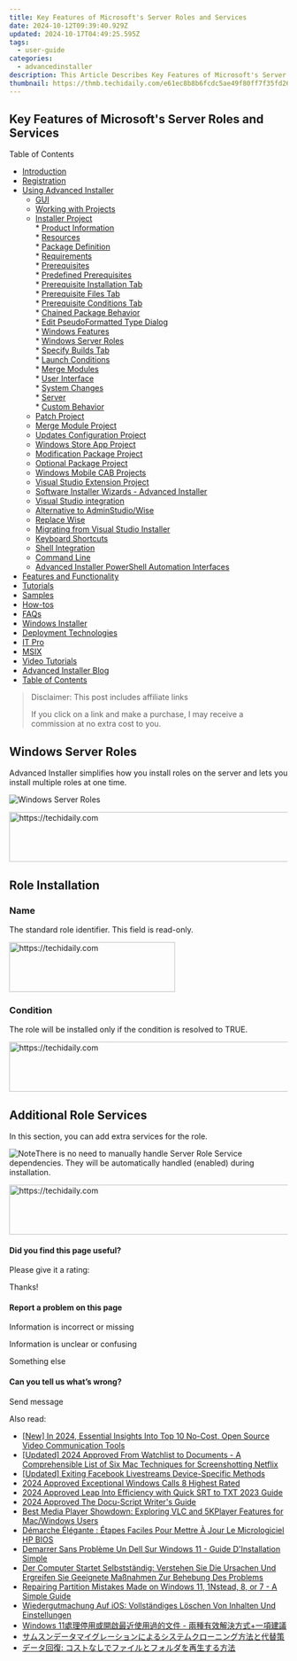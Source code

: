 ```yaml
---
title: Key Features of Microsoft's Server Roles and Services
date: 2024-10-12T09:39:40.929Z
updated: 2024-10-17T04:49:25.595Z
tags:
  - user-guide
categories:
  - advancedinstaller
description: This Article Describes Key Features of Microsoft's Server Roles and Services
thumbnail: https://thmb.techidaily.com/e61ec8b8b6fcdc5ae49f80ff7f35fd26c15f5f9f26e0670f639723e26a96ce2a.jpeg
---
```


## Key Features of Microsoft's Server Roles and Services

Table of Contents

* [Introduction](https://tools.techidaily.com/advancedinstaller/products/)
* [Registration](https://tools.techidaily.com/advancedinstaller/products/)
* [Using Advanced Installer](https://tools.techidaily.com/advancedinstaller/products/)  
   * [GUI](https://tools.techidaily.com/advancedinstaller/products/)  
   * [Working with Projects](https://tools.techidaily.com/advancedinstaller/products/)  
   * [Installer Project](https://tools.techidaily.com/advancedinstaller/products/)  
         * [Product Information](https://tools.techidaily.com/advancedinstaller/products/)  
         * [Resources](https://tools.techidaily.com/advancedinstaller/products/)  
         * [Package Definition](https://tools.techidaily.com/advancedinstaller/products/)  
         * [Requirements](https://tools.techidaily.com/advancedinstaller/products/)  
                  * [Prerequisites](https://tools.techidaily.com/advancedinstaller/products/)  
                              * [Predefined Prerequisites](https://tools.techidaily.com/advancedinstaller/products/)  
                              * [Prerequisite Installation Tab](https://tools.techidaily.com/advancedinstaller/products/)  
                              * [Prerequisite Files Tab](https://tools.techidaily.com/advancedinstaller/products/)  
                              * [Prerequisite Conditions Tab](https://tools.techidaily.com/advancedinstaller/products/)  
                              * [Chained Package Behavior](https://tools.techidaily.com/advancedinstaller/products/)  
                              * [Edit PseudoFormatted Type Dialog](https://tools.techidaily.com/advancedinstaller/products/)  
                              * [Windows Features](https://tools.techidaily.com/advancedinstaller/products/)  
                              * [Windows Server Roles](https://tools.techidaily.com/advancedinstaller/products/)  
                              * [Specify Builds Tab](https://tools.techidaily.com/advancedinstaller/products/)  
                  * [Launch Conditions](https://tools.techidaily.com/advancedinstaller/products/)  
                  * [Merge Modules](https://tools.techidaily.com/advancedinstaller/products/)  
         * [User Interface](https://tools.techidaily.com/advancedinstaller/products/)  
         * [System Changes](https://tools.techidaily.com/advancedinstaller/products/)  
         * [Server](https://tools.techidaily.com/advancedinstaller/products/)  
         * [Custom Behavior](https://tools.techidaily.com/advancedinstaller/products/)  
   * [Patch Project](https://tools.techidaily.com/advancedinstaller/products/)  
   * [Merge Module Project](https://tools.techidaily.com/advancedinstaller/products/)  
   * [Updates Configuration Project](https://tools.techidaily.com/advancedinstaller/products/)  
   * [Windows Store App Project](https://tools.techidaily.com/advancedinstaller/products/)  
   * [Modification Package Project](https://tools.techidaily.com/advancedinstaller/products/)  
   * [Optional Package Project](https://tools.techidaily.com/advancedinstaller/products/)  
   * [Windows Mobile CAB Projects](https://tools.techidaily.com/advancedinstaller/products/)  
   * [Visual Studio Extension Project](https://tools.techidaily.com/advancedinstaller/products/)  
   * [Software Installer Wizards - Advanced Installer](https://tools.techidaily.com/advancedinstaller/products/)  
   * [Visual Studio integration](https://tools.techidaily.com/advancedinstaller/products/)  
   * [Alternative to AdminStudio/Wise](https://tools.techidaily.com/advancedinstaller/products/)  
   * [Replace Wise](https://tools.techidaily.com/advancedinstaller/products/)  
   * [Migrating from Visual Studio Installer](https://tools.techidaily.com/advancedinstaller/products/)  
   * [Keyboard Shortcuts](https://tools.techidaily.com/advancedinstaller/products/)  
   * [Shell Integration](https://tools.techidaily.com/advancedinstaller/products/)  
   * [Command Line](https://tools.techidaily.com/advancedinstaller/products/)  
   * [Advanced Installer PowerShell Automation Interfaces](https://tools.techidaily.com/advancedinstaller/products/)
* [Features and Functionality](https://tools.techidaily.com/advancedinstaller/products/)
* [Tutorials](https://tools.techidaily.com/advancedinstaller/products/)
* [Samples](https://tools.techidaily.com/advancedinstaller/products/)
* [How-tos](https://tools.techidaily.com/advancedinstaller/products/)
* [FAQs](https://tools.techidaily.com/advancedinstaller/products/)
* [Windows Installer](https://tools.techidaily.com/advancedinstaller/products/)
* [Deployment Technologies](https://tools.techidaily.com/advancedinstaller/products/)
* [IT Pro](https://tools.techidaily.com/advancedinstaller/products/)
* [MSIX](https://tools.techidaily.com/advancedinstaller/products/)
* [Video Tutorials](https://tools.techidaily.com/advancedinstaller/products/)
* [Advanced Installer Blog](https://tools.techidaily.com/advancedinstaller/products/)
* [Table of Contents](https://tools.techidaily.com/advancedinstaller/products/)

>  Disclaimer: This post includes affiliate links
>
>  If you click on a link and make a purchase, I may receive a commission at no extra cost to you.
>

## Windows Server Roles

 Advanced Installer simplifies how you install roles on the server and lets you install multiple roles at one time.

![Windows Server Roles](https://cdn.advancedinstaller.com/img/dialog/windows-server-roles.png "Windows Server Roles")  

<!-- affiliate ads begin -->
<a href="https://aidotcom.pxf.io/c/5597632/2134503/19576" target="_top" id="2134503">
  <img src="//a.impactradius-go.com/display-ad/19576-2134503" border="0" alt="https://techidaily.com" width="728" height="90"/>
</a>
<img height="0" width="0" src="https://aidotcom.pxf.io/i/5597632/2134503/19576" style="position:absolute;visibility:hidden;" border="0" />
<!-- affiliate ads end -->

## Role Installation

### Name

The standard role identifier. This field is read-only.

<!-- affiliate ads begin -->
<a href="https://laganoo.pxf.io/c/5597632/1528681/16446" target="_top" id="1528681">
  <img src="//a.impactradius-go.com/display-ad/16446-1528681" border="0" alt="https://techidaily.com" width="300" height="90"/>
</a>
<img height="0" width="0" src="https://laganoo.pxf.io/i/5597632/1528681/16446" style="position:absolute;visibility:hidden;" border="0" />
<!-- affiliate ads end -->

### Condition

The role will be installed only if the condition is resolved to TRUE.

<!-- affiliate ads begin -->
<a href="https://aligracehair.sjv.io/c/5597632/2080347/19272" target="_top" id="2080347">
  <img src="//a.impactradius-go.com/display-ad/19272-2080347" border="0" alt="https://techidaily.com" width="728" height="90"/>
</a>
<img height="0" width="0" src="https://aligracehair.sjv.io/i/5597632/2080347/19272" style="position:absolute;visibility:hidden;" border="0" />
<!-- affiliate ads end -->

## Additional Role Services

In this section, you can add extra services for the role. 

![Note](https://cdn.advancedinstaller.com/svg/common/IconMessageNote.svg)There is no need to manually handle Server Role Service dependencies. They will be automatically handled (enabled) during installation.

<!-- affiliate ads begin -->
<a href="https://bluettifr.pxf.io/c/5597632/2145082/17095" target="_top" id="2145082">
  <img src="//a.impactradius-go.com/display-ad/17095-2145082" border="0" alt="https://techidaily.com" width="728" height="90"/>
</a>
<img height="0" width="0" src="https://bluettifr.pxf.io/i/5597632/2145082/17095" style="position:absolute;visibility:hidden;" border="0" />
<!-- affiliate ads end -->

#### Did you find this page useful?

Please give it a rating:

 Thanks!

#### Report a problem on this page

Information is incorrect or missing

Information is unclear or confusing

Something else

#### Can you tell us what’s wrong?

Send message

<ins class="adsbygoogle"
     style="display:block"
     data-ad-format="autorelaxed"
     data-ad-client="ca-pub-7571918770474297"
     data-ad-slot="1223367746"></ins>

<ins class="adsbygoogle"
     style="display:block"
     data-ad-client="ca-pub-7571918770474297"
     data-ad-slot="8358498916"
     data-ad-format="auto"
     data-full-width-responsive="true"></ins>

<span class="atpl-alsoreadstyle">Also read:</span>
<div><ul>
<li><a href="https://screen-video-capture.techidaily.com/new-in-2024-essential-insights-into-top-10-no-cost-open-source-video-communication-tools/"><u>[New] In 2024, Essential Insights Into Top 10 No-Cost, Open Source Video Communication Tools</u></a></li>
<li><a href="https://visual-screen-recording.techidaily.com/updated-2024-approved-from-watchlist-to-documents-a-comprehensible-list-of-six-mac-techniques-for-screenshotting-netflix/"><u>[Updated] 2024 Approved From Watchlist to Documents - A Comprehensible List of Six Mac Techniques for Screenshotting Netflix</u></a></li>
<li><a href="https://facebook-video-content.techidaily.com/updated-exiting-facebook-livestreams-device-specific-methods/"><u>[Updated] Exiting Facebook Livestreams Device-Specific Methods</u></a></li>
<li><a href="https://video-capture.techidaily.com/2024-approved-exceptional-windows-calls-8-highest-rated/"><u>2024 Approved Exceptional Windows Calls 8 Highest Rated</u></a></li>
<li><a href="https://extra-guidance.techidaily.com/2024-approved-leap-into-efficiency-with-quick-srt-to-txt-2023-guide/"><u>2024 Approved Leap Into Efficiency with Quick SRT to TXT 2023 Guide</u></a></li>
<li><a href="https://some-skills.techidaily.com/2024-approved-the-docu-script-writers-guide/"><u>2024 Approved The Docu-Script Writer's Guide</u></a></li>
<li><a href="https://video-ai-editor.techidaily.com/best-media-player-showdown-exploring-vlc-and-5kplayer-features-for-macwindows-users/"><u>Best Media Player Showdown: Exploring VLC and 5KPlayer Features for Mac/Windows Users</u></a></li>
<li><a href="https://fox-sure.techidaily.com/demarche-elegante-etapes-faciles-pour-mettre-a-jour-le-micrologiciel-hp-bios/"><u>Démarche Élégante : Étapes Faciles Pour Mettre À Jour Le Micrologiciel HP BIOS</u></a></li>
<li><a href="https://fox-sure.techidaily.com/demarrer-sans-probleme-un-dell-sur-windows-11-guide-dinstallation-simple/"><u>Demarrer Sans Problème Un Dell Sur Windows 11 - Guide D'Installation Simple</u></a></li>
<li><a href="https://fox-sure.techidaily.com/der-computer-startet-selbststandig-verstehen-sie-die-ursachen-und-ergreifen-sie-geeignete-massnahmen-zur-behebung-des-problems/"><u>Der Computer Startet Selbstständig: Verstehen Sie Die Ursachen Und Ergreifen Sie Geeignete Maßnahmen Zur Behebung Des Problems</u></a></li>
<li><a href="https://fox-sure.techidaily.com/repairing-partition-mistakes-made-on-windows-11-1nstead-8-or-7-a-simple-guide/"><u>Repairing Partition Mistakes Made on Windows 11, 1Nstead, 8, or 7 - A Simple Guide</u></a></li>
<li><a href="https://fox-sure.techidaily.com/wiedergutmachung-auf-ios-vollstandiges-loschen-von-inhalten-und-einstellungen/"><u>Wiedergutmachung Auf iOS: Vollständiges Löschen Von Inhalten Und Einstellungen</u></a></li>
<li><a href="https://fox-sure.techidaily.com/1728504960706-windows-11-plus/"><u>Windows 11處理停用或開啟最近使用過的文件 - 兩種有效解決方式+一項建議</u></a></li>
<li><a href="https://win-great.techidaily.com/44k144og44k544oz44oh44o844k44oe44kk44kw44os44o844k344on44oz44gr44ki44kl44k344k544og44og44kv44ot44o844ol44oz44kw5pa55rov44go5luj5pu562w/"><u>サムスンデータマイグレーションによるシステムクローニング方法と代替策</u></a></li>
<li><a href="https://fox-sure.techidaily.com/iuodhplusodvoocvpluswbnuwplusqtog44kz44k544oi44gq44gx44gn44ov44kh44kk44or44go44ov44kp44or44oa44ks5yan55sf44gz44kl5pa55rovig/"><u>データ回復: コストなしでファイルとフォルダを再生する方法</u></a></li>
</ul></div>


